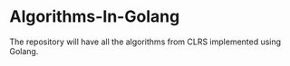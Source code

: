 # Algorithms-In-Golang
The repository will have all the algorithms from CLRS implemented using Golang.
